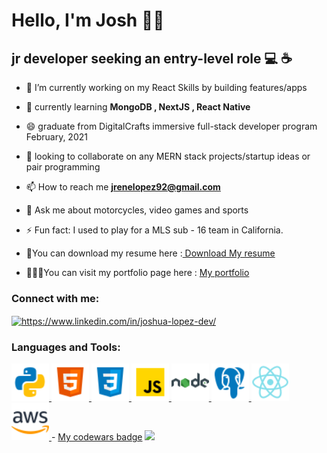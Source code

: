 


<!--
**JoshuaNow/JoshuaNow** is a ✨ _special_ ✨ repository because its `README.md` (this file) appears on your GitHub profile.

Here are some ideas to get you started:

- 🔭 I’m currently working on ...
- 🌱 I’m currently learning ...
- 👯 I’m looking to collaborate on ...
- 🤔 I’m looking for help with ...
- 💬 Ask me about ...
- 📫 How to reach me: ...
- 😄 Pronouns: ...
- ⚡ Fun fact: ...
-->
<!-- Header -->

<!-- <img src=https://www.codewars.com/users/JoshNow/badges/small" width="900" height="250" alt="Header picture" /> -->

<!-- Contact/Work -->
<h1 align="left"> Hello, I'm Josh 👋🏽 </h1>


<h2 align="left">jr developer seeking an entry-level role 💻 ☕️ </h2>

-   🔭 I’m currently working on my React Skills by building features/apps

-   🌱  currently learning <b> MongoDB , NextJS , React Native</b>

-   😄  graduate from DigitalCrafts immersive full-stack developer program February, 2021
  
-   👯  looking to collaborate on any MERN stack projects/startup ideas or pair programming

-   📫  How to reach me **jrenelopez92@gmail.com**

-   💬  Ask me about motorcycles, video games and sports

-   ⚡  Fun fact: I used to play for a MLS sub - 16 team in California.

-  📄You can download my resume here :<a href=https://github.com/JoshuaNow/JoshuaNow/files/7166386/JoshuaLopezResume.pdf > Download My resume </a>
- 👨🏽‍💻You can visit my portfolio page here : <a href=https://joshuanow.github.io/ > My portfolio </a>

<h3 align="left">Connect with me:</h3>
<p align="left">
<a href="https://www.linkedin.com/in/joshua-lopez-dev/" target="blank"><img align="center" src="https://cdn.jsdelivr.net/npm/simple-icons@3.0.1/icons/linkedin.svg" alt="https://www.linkedin.com/in/joshua-lopez-dev/" height="30" width="40" /></a>
</p>

<!-- Skills -->

<h3 align="left">Languages and Tools:</h3>
<p align="left"> 
<a href="https://www.python.org" target="_blank"> <img src="/images/icons8-python-48.png" alt="python" width="60" height="60"/>  </a> 
<a href="https://www.w3.org/html/" target="_blank"> <img src="/images/icons8-html-5-48.png" alt="html5" width="60" height="60"/>  </a> 
<a href="https://www.w3schools.com/css/" target="_blank"> <img src="/images/icons8-css3-48.png" alt="css3" width="60" height="60"/> </a> 
<a href="https://developer.mozilla.org/en-US/docs/Web/JavaScript" target="_blank"> <img src="/images/icons8-javascript-48.png" alt="javascript" width="60" height="60"/> </a> 
<a href="https://nodejs.org" target="_blank"> <img src="/images/icons8-nodejs-48.png" alt="nodejs" width="60" height="60"/> </a> 
<!-- <a href="https://expressjs.com" target="_blank"> <img src="/images/express2.png" alt="express" width="60" height="60" /> </a>  --> 
<a href="https://www.postgresql.org" target="_blank"> <img src="/images/icons8-postgresql-48.png" alt="postgresql" width="60" height="60"/> </a> 
<a href="https://reactjs.org/" target="_blank"> <img src="/images/icons8-react-native-48.png" alt="react" width="60" height="60"/> </a> 
<a href="https://aws.amazon.com" target="_blank"> <img src="/images/icons8-amazon-web-services-48.png" alt="aws" width="60" height="60"/> </a> 
- <a href="https://www.codewars.com/">My codewars badge</a>
<img src="https://www.codewars.com/users/JoshNow/badges/large"/>
</p>

